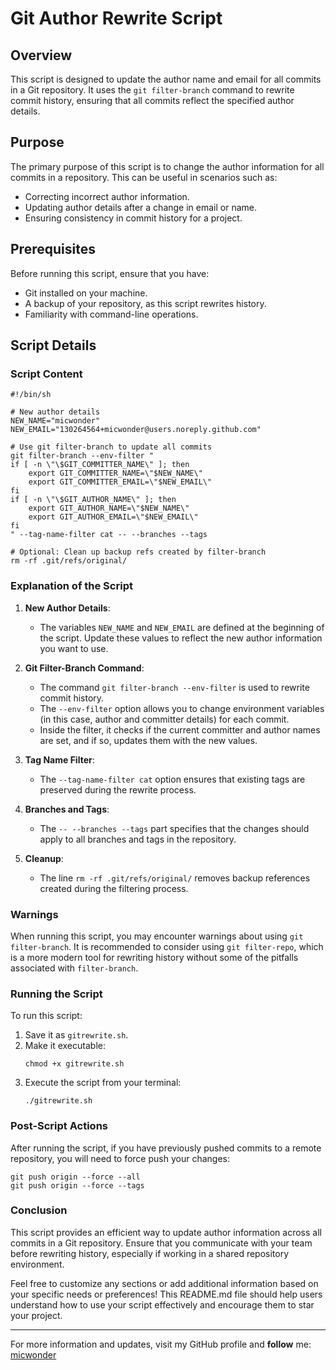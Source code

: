 # Git Author Rewrite Script

## Overview

This script is designed to update the author name and email for all commits in a Git repository. It uses the `git filter-branch` command to rewrite commit history, ensuring that all commits reflect the specified author details.

## Purpose

The primary purpose of this script is to change the author information for all commits in a repository. This can be useful in scenarios such as:

- Correcting incorrect author information.
- Updating author details after a change in email or name.
- Ensuring consistency in commit history for a project.

## Prerequisites

Before running this script, ensure that you have:

- Git installed on your machine.
- A backup of your repository, as this script rewrites history.
- Familiarity with command-line operations.

## Script Details

### Script Content

```
#!/bin/sh

# New author details
NEW_NAME="micwonder"
NEW_EMAIL="130264564+micwonder@users.noreply.github.com"

# Use git filter-branch to update all commits
git filter-branch --env-filter "
if [ -n \"\$GIT_COMMITTER_NAME\" ]; then
    export GIT_COMMITTER_NAME=\"$NEW_NAME\"
    export GIT_COMMITTER_EMAIL=\"$NEW_EMAIL\"
fi
if [ -n \"\$GIT_AUTHOR_NAME\" ]; then
    export GIT_AUTHOR_NAME=\"$NEW_NAME\"
    export GIT_AUTHOR_EMAIL=\"$NEW_EMAIL\"
fi
" --tag-name-filter cat -- --branches --tags

# Optional: Clean up backup refs created by filter-branch
rm -rf .git/refs/original/
```

### Explanation of the Script

1. **New Author Details**: 
   - The variables `NEW_NAME` and `NEW_EMAIL` are defined at the beginning of the script. Update these values to reflect the new author information you want to use.

2. **Git Filter-Branch Command**:
   - The command `git filter-branch --env-filter` is used to rewrite commit history.
   - The `--env-filter` option allows you to change environment variables (in this case, author and committer details) for each commit.
   - Inside the filter, it checks if the current committer and author names are set, and if so, updates them with the new values.

3. **Tag Name Filter**: 
   - The `--tag-name-filter cat` option ensures that existing tags are preserved during the rewrite process.

4. **Branches and Tags**: 
   - The `-- --branches --tags` part specifies that the changes should apply to all branches and tags in the repository.

5. **Cleanup**:
   - The line `rm -rf .git/refs/original/` removes backup references created during the filtering process.

### Warnings

When running this script, you may encounter warnings about using `git filter-branch`. It is recommended to consider using `git filter-repo`, which is a more modern tool for rewriting history without some of the pitfalls associated with `filter-branch`.

### Running the Script

To run this script:

1. Save it as `gitrewrite.sh`.
2. Make it executable:
   ```
   chmod +x gitrewrite.sh
   ```
3. Execute the script from your terminal:
   ```
   ./gitrewrite.sh
   ```

### Post-Script Actions

After running the script, if you have previously pushed commits to a remote repository, you will need to force push your changes:

```
git push origin --force --all
git push origin --force --tags
```

### Conclusion

This script provides an efficient way to update author information across all commits in a Git repository. Ensure that you communicate with your team before rewriting history, especially if working in a shared repository environment.

Feel free to customize any sections or add additional information based on your specific needs or preferences! This README.md file should help users understand how to use your script effectively and encourage them to star your project.

---
For more information and updates, visit my GitHub profile and **follow** me: [micwonder](https://github.com/micwonder)
